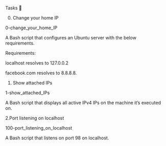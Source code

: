 Tasks 📃

0. Change your home IP



0-change_your_home_IP

A Bash script that configures an Ubuntu server with the below requirements.

Requirements:

localhost resolves to 127.0.0.2

facebook.com resolves to 8.8.8.8.

1. Show attached IPs



1-show_attached_IPs

A Bash script that displays all active IPv4 IPs on the machine it’s executed on.

2.Port listening on localhost



100-port_listening_on_localhost

A Bash script that listens on port 98 on localhost.
